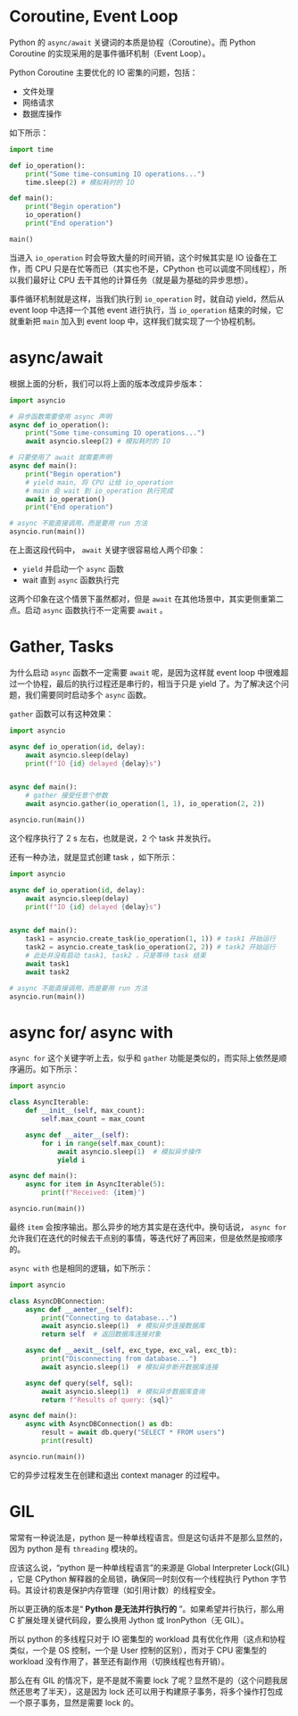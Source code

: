 # Coroutine, Event Loop

Python 的 `async/await` 关键词的本质是协程（Coroutine）。而 Python Coroutine 的实现采用的是事件循环机制（Event Loop）。

Python Coroutine 主要优化的 IO 密集的问题，包括：

- 文件处理
- 网络请求
- 数据库操作

如下所示：

``` python
import time

def io_operation():
    print("Some time-consuming IO operations...")
    time.sleep(2) # 模拟耗时的 IO

def main():
    print("Begin operation")
    io_operation()
    print("End operation")

main()
```

当进入 `io_operation` 时会导致大量的时间开销，这个时候其实是 IO 设备在工作，而 CPU 只是在忙等而已（其实也不是，CPython 也可以调度不同线程），所以我们最好让 CPU 去干其他的计算任务（就是最为基础的异步思想）。

事件循环机制就是这样，当我们执行到 `io_operation` 时，就自动 yield，然后从 event loop 中选择一个其他 event 进行执行，当 `io_operation` 结束的时候，它就重新把 `main` 加入到 event loop 中，这样我们就实现了一个协程机制。

# async/await

根据上面的分析，我们可以将上面的版本改成异步版本：

``` python
import asyncio

# 异步函数需要使用 async 声明
async def io_operation():
    print("Some time-consuming IO operations...")
    await asyncio.sleep(2) # 模拟耗时的 IO

# 只要使用了 await 就需要声明
async def main():
    print("Begin operation")
    # yield main, 将 CPU 让给 io_operation
    # main 会 wait 到 io_operation 执行完成
    await io_operation()
    print("End operation")

# async 不能直接调用，而是要用 run 方法
asyncio.run(main())
```

在上面这段代码中， `await` 关键字很容易给人两个印象：

- `yield` 并启动一个 `async` 函数
- wait 直到 `async` 函数执行完

这两个印象在这个情景下虽然都对，但是 `await` 在其他场景中，其实更侧重第二点。启动 `async` 函数执行不一定需要 `await` 。

# Gather, Tasks

为什么启动 `async` 函数不一定需要 `await` 呢，是因为这样就 event loop 中很难超过一个协程，最后的执行过程还是串行的，相当于只是 yield 了。为了解决这个问题，我们需要同时启动多个 `async` 函数。

`gather` 函数可以有这种效果：

``` python
import asyncio

async def io_operation(id, delay):
    await asyncio.sleep(delay)
    print(f"IO {id} delayed {delay}s")


async def main():
    # gather 接受任意个参数
    await asyncio.gather(io_operation(1, 1), io_operation(2, 2))

asyncio.run(main())
```

这个程序执行了 2 s 左右，也就是说，2 个 task 并发执行。

还有一种办法，就是显式创建 task ，如下所示：

``` python
import asyncio

async def io_operation(id, delay):
    await asyncio.sleep(delay)
    print(f"IO {id} delayed {delay}s")


async def main():
    task1 = asyncio.create_task(io_operation(1, 1)) # task1 开始运行
    task2 = asyncio.create_task(io_operation(2, 2)) # task2 开始运行
    # 此处并没有启动 task1, task2 ，只是等待 task 结束
    await task1
    await task2

# async 不能直接调用，而是要用 run 方法
asyncio.run(main())
```

# async for/ async with

`async for` 这个关键字听上去，似乎和 `gather` 功能是类似的，而实际上依然是顺序遍历。如下所示：

``` python
import asyncio

class AsyncIterable:
    def __init__(self, max_count):
        self.max_count = max_count

    async def __aiter__(self):
        for i in range(self.max_count):
            await asyncio.sleep(1)  # 模拟异步操作
            yield i

async def main():
    async for item in AsyncIterable(5):
        print(f"Received: {item}")

asyncio.run(main())
```

最终 `item` 会按序输出。那么异步的地方其实是在迭代中。换句话说， `async for` 允许我们在迭代的时候去干点别的事情，等迭代好了再回来，但是依然是按顺序的。

`async with` 也是相同的逻辑，如下所示：

``` python
import asyncio

class AsyncDBConnection:
    async def __aenter__(self):
        print("Connecting to database...")
        await asyncio.sleep(1)  # 模拟异步连接数据库
        return self  # 返回数据库连接对象

    async def __aexit__(self, exc_type, exc_val, exc_tb):
        print("Disconnecting from database...")
        await asyncio.sleep(1)  # 模拟异步断开数据库连接

    async def query(self, sql):
        await asyncio.sleep(1)  # 模拟异步数据库查询
        return f"Results of query: {sql}"

async def main():
    async with AsyncDBConnection() as db:
        result = await db.query("SELECT * FROM users")
        print(result)

asyncio.run(main())
```

它的异步过程发生在创建和退出 context manager 的过程中。

# GIL

常常有一种说法是，python 是一种单线程语言。但是这句话并不是那么显然的，因为 python 是有 `threading` 模块的。

应该这么说，“python 是一种单线程语言”的来源是 Global Interpreter Lock(GIL) ，它是 CPython 解释器的全局锁，确保同一时刻仅有一个线程执行 Python 字节码。其设计初衷是保护内存管理（如引用计数）的线程安全。

所以更正确的版本是“ **Python 是无法并行执行的** ”。如果希望并行执行，那么用 C 扩展处理关键代码段，要么换用 Jython 或 IronPython（无 GIL）。

所以 python 的多线程只对于 IO 密集型的 workload 具有优化作用（这点和协程类似，一个是 OS 控制，一个是 User 控制的区别），而对于 CPU 密集型的 workload 没有作用了，甚至还有副作用（切换线程也有开销）。

那么在有 GIL 的情况下，是不是就不需要 lock 了呢？显然不是的（这个问题我居然还思考了半天），这是因为 lock 还可以用于构建原子事务，将多个操作打包成一个原子事务，显然是需要 lock 的。
